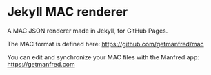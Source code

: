 # Jekyll MAC renderer

A MAC JSON renderer made in Jekyll, for GitHub Pages.

The MAC format is defined here: https://github.com/getmanfred/mac

You can edit and synchronize your MAC files with the Manfred app: https://getmanfred.com